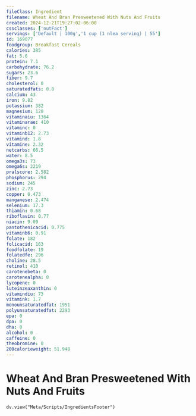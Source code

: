 ```yaml
---
fileClass: Ingredient
filename: Wheat And Bran Presweetened With Nuts And Fruits
created: 2024-12-21T19:27:02-06:00
cssclasses: ['nutFact']
servings: ['Default | 100g','1 cup (1 nlea serving) | 55']
id: 169077
foodgroup: Breakfast Cereals
calories: 385
fat: 5.6
protein: 7.1
carbohydrate: 76.2
sugars: 23.6
fiber: 9.7
cholesterol: 0
saturatedfats: 0.8
calcium: 43
iron: 9.82
potassium: 382
magnesium: 120
vitaminaiu: 1364
vitaminarae: 410
vitaminc: 0
vitaminb12: 2.73
vitamind: 1.8
vitamine: 2.32
netcarbs: 66.5
water: 8.5
omega3s: 73
omega6s: 2219
pralscore: 2.582
phosphorus: 294
sodium: 245
zinc: 2.73
copper: 0.473
manganese: 2.474
selenium: 17.3
thiamin: 0.68
riboflavin: 0.77
niacin: 9.09
pantothenicacid: 0.775
vitaminb6: 0.91
folate: 182
folicacid: 163
foodfolate: 19
folatedfe: 296
choline: 28.5
retinol: 410
carotenebeta: 0
carotenealpha: 0
lycopene: 0
luteinzeaxanthin: 0
vitamindiu: 73
vitamink: 1.7
monounsaturatedfat: 1951
polyunsaturatedfat: 2293
epa: 0
dpa: 0
dha: 0
alcohol: 0
caffeine: 0
theobromine: 0
200calorieweight: 51.948
---
```


# Wheat And Bran Presweetened With Nuts And Fruits

```dataviewjs
dv.view("Meta/Scripts/IngredientsFooter")
```